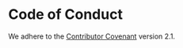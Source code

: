 # Code of Conduct

We adhere to the [Contributor Covenant](https://www.contributor-covenant.org/version/2/1/code_of_conduct/) version 2.1.
